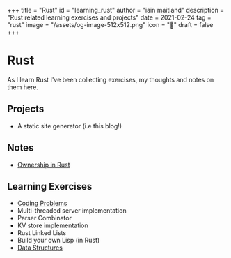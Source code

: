 +++
title = "Rust"
id = "learning_rust"
author = "iain maitland"
description = "Rust related learning exercises and projects"
date = 2021-02-24
tag = "rust"
image = "/assets/og-image-512x512.png"
icon = "🦀"
draft = false
+++

# Rust

As I learn Rust I've been collecting exercises, my thoughts and notes on them here.

## Projects
- A static site generator (i.e this blog!)

## Notes
- [Ownership in Rust](/ownership_in_rust)

## Learning Exercises
- [Coding Problems](/coding_problems)
- Multi-threaded server implementation
- Parser Combinator
- KV store implementation
- Rust Linked Lists
- Build your own Lisp (in Rust)
- [Data Structures](/data_structures)
